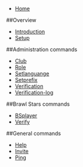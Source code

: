 * [Home](README.md)

##Overview

* [Introduction](overview/introduction.md)
* [Setup](overview/setup.md)

##Administration commands
* [Club](commands/administration/club.md)
* [Role](commands/administration/role.md)
* [Setlanguange](commands/administration/setlanguage.md)
* [Setprefix](commands/administration/setprefix.md)
* [Verification](commands/administration/verification.md)
* [Verification-log](commands/administration/verificationlog.md)

##Brawl Stars commands
* [BSplayer](commands/brawlstars/bsplayer.md)
* [Verify](commands/brawlstars/verify.md)

##General commands
* [Help](commands/general/help.md)
* [Invite](commands/general/invite.md)
* [Ping](commands/general/ping.md)